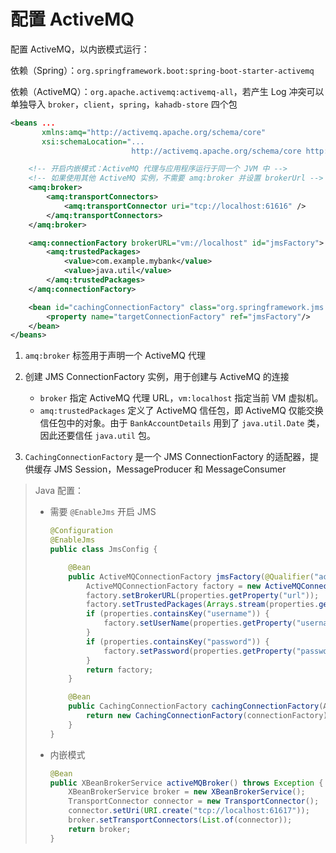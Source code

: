 # 配置 ActiveMQ

配置 ActiveMQ，以内嵌模式运行：

依赖（Spring）：`org.springframework.boot:spring-boot-starter-activemq`

依赖（ActiveMQ）：`org.apache.activemq:activemq-all`，若产生 Log 冲突可以单独导入 `broker`，`client`，`spring`，`kahadb-store` 四个包

```xml
<beans ...
       xmlns:amq="http://activemq.apache.org/schema/core"
       xsi:schemaLocation="...
                           http://activemq.apache.org/schema/core http://activemq.apache.org/schema/core/activemq-core.xsd">

    <!-- 开启内嵌模式：ActiveMQ 代理与应用程序运行于同一个 JVM 中 -->
    <!-- 如果使用其他 ActiveMQ 实例，不需要 amq:broker 并设置 brokerUrl -->
    <amq:broker>
        <amq:transportConnectors>
            <amq:transportConnector uri="tcp://localhost:61616" />
        </amq:transportConnectors>
    </amq:broker>

    <amq:connectionFactory brokerURL="vm://localhost" id="jmsFactory">
        <amq:trustedPackages>
            <value>com.example.mybank</value>
            <value>java.util</value>
        </amq:trustedPackages>
    </amq:connectionFactory>

    <bean id="cachingConnectionFactory" class="org.springframework.jms.connection.CachingConnectionFactory">
        <property name="targetConnectionFactory" ref="jmsFactory"/>
    </bean>
</beans>
```

1. `amq:broker` 标签用于声明一个 ActiveMQ 代理
2. 创建 JMS ConnectionFactory 实例，用于创建与 ActiveMQ 的连接

    * `broker` 指定 ActiveMQ 代理 URL，`vm:localhost` 指定当前 VM 虚拟机。
    * `amq:trustedPackages` 定义了 ActiveMQ 信任包，即 ActiveMQ 仅能交换信任包中的对象。由于 `BankAccountDetails` 用到了 `java.util.Date` 类，因此还要信任 `java.util` 包。
3. `CachingConnectionFactory` 是一个 JMS ConnectionFactory 的适配器，提供缓存 JMS Session，MessageProducer 和 MessageConsumer

> Java 配置：
>
> * 需要 `@EnableJms` 开启 JMS
>
>   ```java
>   @Configuration
>   @EnableJms
>   public class JmsConfig {
>
>       @Bean
>       public ActiveMQConnectionFactory jmsFactory(@Qualifier("activemqProperties") Properties properties) {
>           ActiveMQConnectionFactory factory = new ActiveMQConnectionFactory();
>           factory.setBrokerURL(properties.getProperty("url"));
>           factory.setTrustedPackages(Arrays.stream(properties.getProperty("trustedPackages").split(",")).toList());
>           if (properties.containsKey("username")) {
>               factory.setUserName(properties.getProperty("username"));
>           }
>           if (properties.containsKey("password")) {
>               factory.setPassword(properties.getProperty("password"));
>           }
>           return factory;
>       }
>
>       @Bean
>       public CachingConnectionFactory cachingConnectionFactory(ActiveMQConnectionFactory connectionFactory) {
>           return new CachingConnectionFactory(connectionFactory);
>       }
>   }
>   ```
> * 内嵌模式
>
>   ```java
>   @Bean
>   public XBeanBrokerService activeMQBroker() throws Exception {
>       XBeanBrokerService broker = new XBeanBrokerService();
>       TransportConnector connector = new TransportConnector();
>       connector.setUri(URI.create("tcp://localhost:61617"));
>       broker.setTransportConnectors(List.of(connector));
>       return broker;
>   }
>   ```

‍
